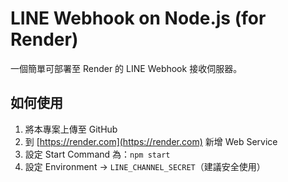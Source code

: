# LINE Webhook on Node.js (for Render)

一個簡單可部署至 Render 的 LINE Webhook 接收伺服器。

## 如何使用

1. 將本專案上傳至 GitHub
2. 到 [https://render.com](https://render.com) 新增 Web Service
3. 設定 Start Command 為：`npm start`
4. 設定 Environment → `LINE_CHANNEL_SECRET`（建議安全使用）
